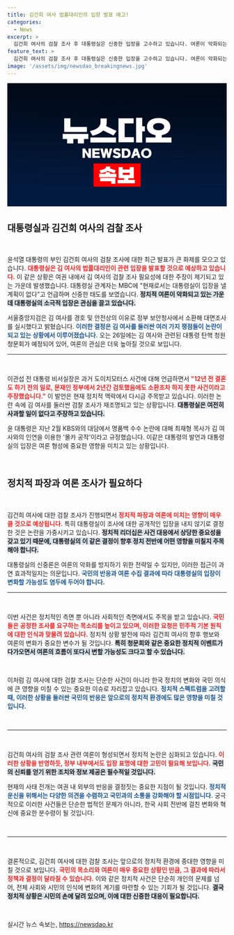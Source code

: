 ```yaml
---
title: 김건희 여사 법률대리인의 입장 발표 예고!
categories:
  - News
excerpt: >
  김건희 여사의 검찰 조사 후 대통령실은 신중한 입장을 고수하고 있습니다. 여론이 악화되는 가운데, 김 여사의 법률대리인이 곧 공식 입장을 발표할 예정입니다. 대통령의 답변은 어떨까요? 클릭해서 확인해보세요!
feature_text: >
  김건희 여사의 검찰 조사 후 대통령실은 신중한 입장을 고수하고 있습니다. 여론이 악화되는 가운데, 김 여사의 법률대리인이 곧 공식 입장을 발표할 예정입니다. 대통령의 답변은 어떨까요? 클릭해서 확인해보세요!
image: '/assets/img/newsdao_breakingnews.jpg'
---
```


<p><img src="/assets/img/newsdao_breakingnews.jpg" alt="cryptoinkorea 속보" /></p>

<h2 data-ke-size="size26">대통령실과 김건희 여사의 검찰 조사</h2>

<p data-ke-size="size16">&nbsp;</p>

<p>윤석열 대통령의 부인 김건희 여사의 검찰 조사에 대한 최근 발표가 큰 화제를 모으고 있습니다. <b><span style="color: #ee2323;">대통령실은 김 여사의 법률대리인이 관련 입장을 발표할 것으로 예상하고 있습니다.</span></b> 이 같은 상황은 여권 내에서 김 여사의 검찰 조사 필요성에 대한 주장이 제기되고 있는 가운데 발생했습니다. 대통령실 관계자는 MBC에 "현재로서는 대통령실이 입장을 낼 계획이 없다"고 언급하며 신중한 태도를 보였습니다. <b><span style="background-color: #21538527;">정치적 여론이 악화되고 있는 가운데 대통령실의 소극적 입장은 관심을 끌고 있습니다.</span></b></p>

<p>서울중앙지검은 김 여사를 경호 및 안전상의 이유로 정부 보안청사에서 소환해 대면조사를 실시했다고 밝혔습니다. <b><span style="color: #1a5490;">이러한 결정은 김 여사를 둘러싼 여러 가지 쟁점들이 논란이 되고 있는 상황에서 이루어졌습니다.</span></b> 오는 26일에는 김 여사와 관련된 대통령 탄핵 청원 청문회가 예정되어 있어, 여론의 관심은 더욱 높아질 것으로 보입니다.</p>

<hr/>

<p data-ke-size="size16">&nbsp;</p>

<p>이관섭 전 대통령 비서실장은 과거 도이치모터스 사건에 대해 언급하면서 <b><span style="color: #ee2323;">"12년 전 결혼도 하기 전의 일로, 문재인 정부에서 2년간 검토했음에도 소환조차 하지 못한 사건이라고 주장했습니다."</span></b> 이 발언은 현재 정치적 맥락에서 다시금 주목받고 있습니다. 이러한 논란 속에 김 여사를 둘러싼 검찰 조사가 재조명되고 있는 상황입니다. <b><span style="background-color: #21538527;">대통령실은 여전히 사과할 일이 없다고 주장하고 있습니다.</span></b></p>

<p>윤 대통령은 지난 2월 KBS와의 대담에서 명품백 수수 논란에 대해 최재형 목사가 김 여사와의 인연을 이용한 '몰카 공작'이라고 규정했습니다. 이같은 대통령의 발언과 대통령실의 입장은 여론 형성에 중요한 영향을 미치고 있는 상황입니다.</p>

<p data-ke-size="size16">&nbsp;</p>

<h2 data-ke-size="size26">정치적 파장과 여론 조사가 필요하다</h2>

<p data-ke-size="size16">&nbsp;</p>

<p>김건희 여사에 대한 검찰 조사가 진행되면서 <b><span style="color: #ee2323;">정치적 파장과 여론에 미치는 영향이 매우 클 것으로 예상됩니다.</span></b> 특히 대통령실이 조사에 대한 공개적인 입장을 내지 않기로 결정한 것은 논란을 가중시키고 있습니다. <b><span style="background-color: #21538527;">정치적 리더십은 사건 대응에서 상당한 중요성을 갖고 있기 때문에, 대통령실의 이 같은 결정이 향후 정치 전반에 어떤 영향을 미칠지 주목해야 합니다.</span></b></p>

<p>대통령실의 신중론은 여론의 악화를 방지하기 위한 전략일 수 있지만, 이러한 접근이 과연 효과적일지는 의문입니다. <b><span style="color: #1a5490;">국민의 반응과 여론 수집 결과에 따라 대통령실의 입장이 변화할 가능성도 염두에 두어야 합니다.</span></b></p>

<hr/>

<p data-ke-size="size16">&nbsp;</p>

<p>이번 사건은 정치적인 측면 뿐 아니라 사회적인 측면에서도 주목을 받고 있습니다. <b><span style="color: #ee2323;">국민들은 공정한 조사를 요구하는 목소리를 높이고 있으며, 이러한 요청은 민주적 기본 원칙에 대한 인식과 맞물려 있습니다.</span></b> 정치적 상황 발전에 따라 김건희 여사의 향후 행보와 여론의 변화가 중요한 변수가 될 것입니다. <b><span style="background-color: #21538527;">특히 청문회와 같은 중요한 정치적 이벤트가 다가오면서 여론의 흐름이 또다시 변할 가능성도 크다고 할 수 있습니다.</span></b></p>

<p data-ke-size="size16">&nbsp;</p>

<p>이처럼 김 여사에 대한 검찰 조사는 단순한 사건이 아니라 한국 정치의 변화와 국민 의식에 큰 영향을 미칠 수 있는 중요한 이슈로 자리잡고 있습니다. <b><span style="color: #1a5490;">정치적 스펙트럼을 고려할 때, 이러한 상황을 둘러싼 국민의 반응은 앞으로의 정치적 환경에도 많은 영향을 미칠 것입니다.</span></b></p>

<p data-ke-size="size16">&nbsp;</p>

<hr/>

<p data-ke-size="size16">&nbsp;</p>

<p>김건희 여사의 검찰 조사 관련 여론이 형성되면서 정치적 논란은 심화되고 있습니다. <b><span style="color: #ee2323;">이러한 상황을 반영하듯, 정부 내부에서도 입장 표명에 대한 고민이 필요해 보입니다.</span></b> <b><span style="background-color: #21538527;">국민의 신뢰를 얻기 위한 조치와 정보 제공은 필수적일 것입니다.</span></b> </p>

<p>현재의 사태 전개는 여권 내 외부의 반응을 결정짓는 중요한 지점이 될 것입니다. <b><span style="color: #1a5490;">정치적 운신을 위해서는 다양한 의견을 수렴하고 국민과의 소통을 강화해야 할 시점입니다.</span></b> 궁극적으로 이러한 사건들은 단순한 법적인 문제가 아니라, 한국 사회 전반에 걸친 변화와 혁신에 중요한 분수령이 될 것입니다. </p>

<p data-ke-size="size16">&nbsp;</p>

<hr/>

<p data-ke-size="size16">&nbsp;</p>

<p>결론적으로, 김건희 여사에 대한 검찰 조사는 앞으로의 정치적 환경에 중대한 영향을 미칠 것으로 보입니다. <b><span style="color: #ee2323;">국민의 목소리와 여론이 매우 중요한 상황인 만큼, 그 결과에 따라서 정책과 결정이 달라질 수 있습니다.</span></b> 이와 같은 정치적 사건은 단순히 개인의 문제를 넘어, 전체 사회와 시민의 인식에 변화의 계기를 마련할 수 있는 기회가 될 것입니다. <b><span style="background-color: #21538527;">결국 정치적 상황은 시민의 손에 달려 있으며, 이에 대한 신중한 대응이 필요합니다.</span></b> </p>

<p data-ke-size="size16">&nbsp;</p>
실시간 뉴스 속보는, <a href="https://newsdao.kr" rel="dofollow">https://newsdao.kr</a>



